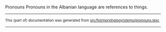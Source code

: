 Pronouns
Pronouns in the Albanian language are references to things.

* * *

<small>This (part of) documentation was generated from [src/fst/morphology/stems/pronouns.lexc](https://github.com/giellalt/lang-sqi/blob/main/src/fst/morphology/stems/pronouns.lexc)</small>

---

